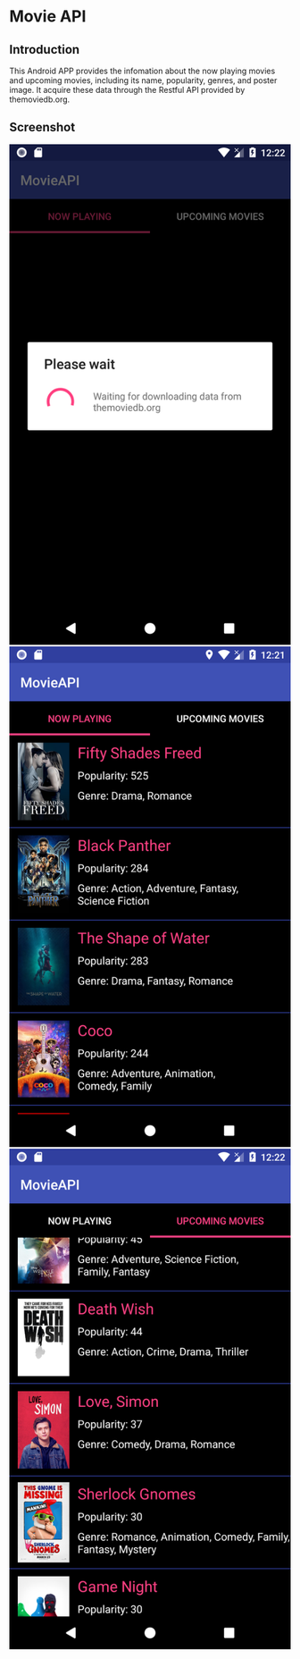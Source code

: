# Movie API

## Introduction
This Android APP provides the infomation about the now playing movies and upcoming movies, including its name, popularity, genres, and poster image. It acquire these data through the Restful API provided by themoviedb.org.

## Screenshot
![Screenshot1](/Screenshot/1.png)
![Screenshot2](/Screenshot/2.png)
![Screenshot3](/Screenshot/3.png)